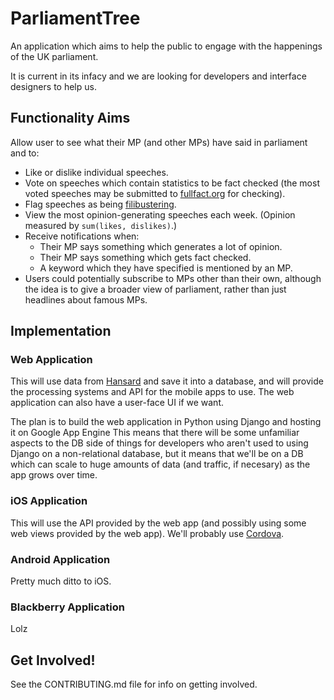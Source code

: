 # ParliamentTree

An application which aims to help the public to engage with the happenings of the UK parliament.

It is current in its infacy and we are looking for developers and interface designers to help us.


## Functionality Aims

Allow user to see what their MP (and other MPs) have said in parliament and to:

* Like or dislike individual speeches.
* Vote on speeches which contain statistics to be fact checked (the most voted speeches may be submitted to [fullfact.org](https://fullfact.org/) for checking).
* Flag speeches as being [filibustering](https://en.wikipedia.org/wiki/Filibuster).
* View the most opinion-generating speeches each week.  (Opinion measured by `sum(likes, dislikes)`.)
* Receive notifications when:
  - Their MP says something which generates a lot of opinion.
  - Their MP says something which gets fact checked.
  - A keyword which they have specified is mentioned by an MP.
* Users could potentially subscribe to MPs other than their own, although the idea is to give a broader view of parliament, rather than just headlines about famous MPs.


## Implementation

### Web Application

This will use data from [Hansard](http://www.parliament.uk/business/publications/hansard/) and save it into a database, and will provide the processing systems and API for the mobile apps to use.
The web application can also have a user-face UI if we want.

The plan is to build the web application in Python using Django and hosting it on Google App Engine
This means that there will be some unfamiliar aspects to the DB side of things for developers who aren't used to using Django on a non-relational database,
but it means that we'll be on a DB which can scale to huge amounts of data (and traffic, if necesary) as the app grows over time.

### iOS Application

This will use the API provided by the web app (and possibly using some web views provided by the web app).
We'll probably use [Cordova](https://cordova.apache.org/docs/en/2.5.0/guide/getting-started/ios/).

### Android Application

Pretty much ditto to iOS.


### Blackberry Application

Lolz



## Get Involved!

See the CONTRIBUTING.md file for info on getting involved.
